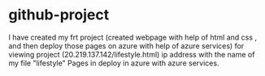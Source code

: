 # github-project
I have created my  frt project (created webpage with help of html and css , and then deploy those pages on azure with help of azure services)
for viewing  project  (20.219.137.142/lifestyle.html)   ip address with the name of my file "lifestyle"
Pages in deploy in azure with azure services.
